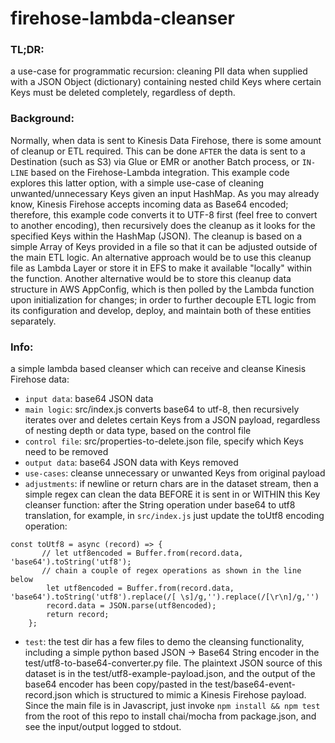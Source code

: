 # firehose-lambda-cleanser

### TL;DR:
a use-case for programmatic recursion: cleaning PII data when supplied with a JSON Object (dictionary) containing nested child Keys where certain Keys must be deleted completely, regardless of depth.

### Background:
Normally, when data is sent to Kinesis Data Firehose, there is some amount of cleanup or ETL required. This can be done `AFTER` the data is sent to a Destination (such as S3) via Glue or EMR or another Batch process, or `IN-LINE` based on the Firehose-Lambda integration. This example code explores this latter option, with a simple use-case of cleaning unwanted/unnecessary Keys given an input HashMap. As you may already know, Kinesis Firehose accepts incoming data as Base64 encoded; therefore, this example code converts it to UTF-8 first (feel free to convert to another encoding), then recursively does the cleanup as it looks for the specified Keys within the HashMap (JSON). The cleanup is based on a simple Array of Keys provided in a file so that it can be adjusted outside of the main ETL logic. An alternative approach would be to use this cleanup file as Lambda Layer or store it in EFS to make it available "locally" within the function. Another alternative would be to store this cleanup data structure in AWS AppConfig, which is then polled by the Lambda function upon initialization for changes; in order to further decouple ETL logic from its configuration and develop, deploy, and maintain both of these entities separately. 

### Info: 
a simple lambda based cleanser which can receive and cleanse Kinesis Firehose data:
- `input data`: base64 JSON data
- `main logic`: src/index.js converts base64 to utf-8, then recursively iterates over and deletes certain Keys from a JSON payload, regardless of nesting depth or data type, based on the control file
- `control file`: src/properties-to-delete.json file, specify which Keys need to be removed
- `output data`: base64 JSON data with Keys removed
- `use-cases`: cleanse unnecessary or unwanted Keys from original payload
- `adjustments`: if newline or return chars are in the dataset stream, then a simple regex can clean the data BEFORE it is sent in or WITHIN this Key cleanser function: after the String operation under base64 to utf8 translation, for example, in `src/index.js` just update the toUtf8 encoding operation:
```
const toUtf8 = async (record) => {
       // let utf8encoded = Buffer.from(record.data, 'base64').toString('utf8');  
       // chain a couple of regex operations as shown in the line below
        let utf8encoded = Buffer.from(record.data, 'base64').toString('utf8').replace(/[ \s]/g,'').replace(/[\r\n]/g,'')
        record.data = JSON.parse(utf8encoded);
        return record;
    };
``` 
- `test`: the test dir has a few files to demo the cleansing functionality, including a simple python based JSON -> Base64 String encoder in the test/utf8-to-base64-converter.py file. The plaintext JSON source of this dataset is in the test/utf8-example-payload.json, and the output of the base64 encoder has been copy/pasted in the test/base64-event-record.json which is structured to mimic a Kinesis Firehose payload. Since the main file is in Javascript, just invoke `npm install && npm test` from the root of this repo to install chai/mocha from package.json, and see the input/output logged to stdout.
